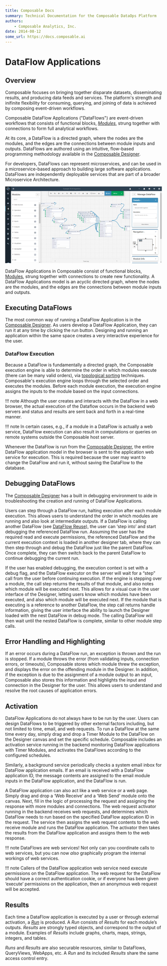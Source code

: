 ```yaml
---
title: Composable Docs
summary: Technical Documentation for the Composable DataOps Platform
authors:
    - Composable Analytics, Inc.
date: 2014-08-12
some_url: https://docs.composable.ai
---
```


# DataFlow Applications

## Overview

Composable focuses on bringing together disparate datasets, disseminating results, and producing data feeds and services. The platform's strength and inifinite flexibility for consuming, querying, and joining of data is achieved by composing event-driven workflows.

Composable DataFlow Applications ("DataFlows") are event-driven workflows that consists of functional blocks, [*Modules*](./04.Modules.md), strung together with connections to form full analytical workflows.

At its core, a DataFlow is a directed graph, where the nodes are the modules, and the edges are the connections between module inputs and outputs. DataFlows are authored using an intuitive, flow-based programming methodology available in the [Composable Designer](./02.Composable-Designer.md).

For developers, DataFlows can represent microservices, and can be used in a microservice-based approach to building large software applications. DataFlows are independently deployable services that are part of a broader Microservice Architecture.

![!Composable DataFlow Application](img/03.01.Img_1.png)

DataFlow Applications in Composable consist of functional blocks, [Modules](./04.Modules.md), strung together with connections to create new functionality. A DataFlow Applications model is an acyclic directed graph, where the nodes are the modules, and the edges are the connections between module inputs and outputs.

## Executing DataFlows

The most common way of running a DataFlow Application is in the [Composable Designer](./02.Composable-Designer.md). As users develop a DataFlow Application, they can run it at any time by clicking the run button. Designing and running an application within the same space creates a very interactive experience for the user.

### DataFlow Execution

Because a DataFlow is fundamentally a directed graph, the Composable execution engine is able to determine the order in which modules execute (there can be many valid orders), via [topological sorting](https://en.wikipedia.org/wiki/Topological_sorting) techniques. Composable's execution engine loops through the selected order and executes the modules. Before each module execution, the execution engine assigns the inputs to the module based on the input connections.

!!! note
    Although the user creates and interacts with the DataFlow in a web browser, the actual execution of the Dataflow occurs in the backend web servers and status and results are sent back and forth in a real-time manner.

!!! note
    In certain cases, e.g., if a module in a DataFlow is actually a web service, DataFlow execution can also result in computations or queries on remote systems outside the Composable host server.

Whenever the DataFlow is run from the [Composable Designer](./02.Composable-Designer.md), the entire DataFlow application model in the browser is sent to the application web service for execution. This is required because the user may want to change the DataFlow and run it, without saving the DataFlow to the database.

## Debugging DataFlows

The [Composable Designer](./02.Composable-Designer.md) has a built in debugging environment to aide in troubleshooting the creation and running of DataFlow Applications.

Users can step through a DataFlow run, halting execution after each module execution. This allows users to understand the order in which modules are running and also look at intermediate outputs. If a DataFlow is calling another DataFlow (see [DataFlow Reuse](./06.DataFlow-Reuse.md)), the user can ‘step into’ and start debugging the referenced DataFlow run. Assuming the user has the required read and execute permissions, the referenced DataFlow and the current execution context is loaded in another designer tab, where they can then step through and debug the DataFlow just like the parent DataFlow. Once complete, they can then switch back to the parent DataFlow to continue debugging the current run.

If the user has enabled debugging, the execution context is set with a debug flag, and the DataFlow executor on the server will wait for a “step” call from the user before continuing execution. If the engine is stepping over a module, the call step returns the results of that module, and also notes which module will be executed next. This allows for a visual cue in the user interface of the Designer, letting users know which modules have been executed, and also which module will be executed next. If the module that is executing is a reference to another DataFlow, the step call returns handle information, giving the user interface the ability to launch the Designer loaded with the nest DataFlow in debug mode. The calling DataFlow will then wait until the nested DataFlow is complete, similar to other module step calls.

## Error Handling and Highlighting

If an error occurs during a DataFlow run, an exception is thrown and the run is stopped. If a module throws the error (from validating inputs, connection errors, or timeouts), Composable stores which module threw the exception, and displays the error on the offending module in the Designer. In addition, if the exception is due to the assignment of a module output to an input, Composable also stores this information and highlights the input and connection in the Designer for the user. This allows users to
understand and resolve the root causes of application errors.

## Activation

DataFlow Applications do not always have to be run by the user. Users can design DataFlows to be triggered by other external factors including, but not limited to time, email, and web requests. To run a DataFlow at the same time every day, simply drag and drop a Timer Module to the DataFlow on the Designer canvas and set the specific schedule. Composable includes an activation service running in the backend monitoring DataFlow applications with Timer Modules, and activates the DataFlows according to the configured schedules.

Similarly, a background service periodically checks a system email inbox for DataFlow application emails. If an
email is received with a DataFlow application ID, the message contents are assigned to the email module inputs in
the DataFlow application, and the DataFlow is run.

A DataFlow application can also act like a web service or a web page. Simply drag and drop a ‘Web Receive’ and a ‘Web Send’ module onto the canvas. Next, fill in the logic of processing the request and assigning the response with more modules and connections. The web request activator running in the backend receives web requests, and determines which DataFlow needs to run based on the specified DataFlow application ID in the request. The service then assigns the web request contents to the web receive module and runs the DataFlow application. The activator then takes the results from the DataFlow application and assigns them to the web response.

!!! note 
    DataFlows are web services! Not only can you coordinate calls to web services, but you can now *also* graphically program the internal workings of web services.

!!! note
    Callers of the DataFlow application web service need execute permissions on the DataFlow application. The web request for the DataFlow should have a correct authentication cookie, or if everyone has been given ‘execute’ permissions on the application, then an anonymous web request will be accepted.

## Results

Each time a DataFlow application is executed by a user or through external activation, a [*Run*](./10.Runs.md) is produced. A *Run* consists of *Results* for each module’s outputs. *Results* are strongly typed objects, and correspond to the output of a module. Examples of *Results* include graphs, charts, maps, strings, integers, and tables.

*Runs* and *Results* are also securable resources, similar to DataFlows, QueryViews, WebApps, etc. A *Run* and its included *Results* share the same access control entry.